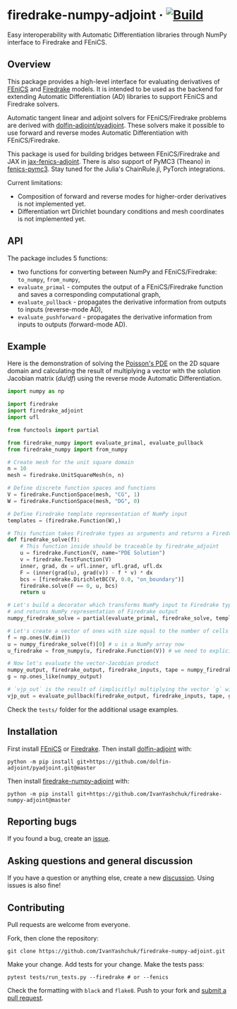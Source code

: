 # firedrake-numpy-adjoint &middot; [![Build](https://github.com/ivanyashchuk/firedrake-numpy-adjoint/workflows/CI/badge.svg)](https://github.com/ivanyashchuk/firedrake-numpy-adjoint/actions?query=workflow%3ACI+branch%3Amaster)

Easy interoperability with Automatic Differentiation libraries through NumPy interface to Firedrake and FEniCS.

## Overview
This package provides a high-level interface for evaluating derivatives of [FEniCS](http://fenicsproject.org) and [Firedrake](http://firedrakeproject.org/) models.
It is intended to be used as the backend for extending Automatic Differentiation (AD) libraries to support FEniCS and Firedrake solvers.

Automatic tangent linear and adjoint solvers for FEniCS/Firedrake problems are derived with [dolfin-adjoint/pyadjoint](http://www.dolfin-adjoint.org/en/latest/).
These solvers make it possible to use forward and reverse modes Automatic Differentiation with FEniCS/Firedrake.

This package is used for building bridges between FEniCS/Firedrake and JAX in [jax-fenics-adjoint](https://github.com/IvanYashchuk/jax-fenics-adjoint/).
There is also support of PyMC3 (Theano) in [fenics-pymc3](https://github.com/IvanYashchuk/fenics-pymc3).
Stay tuned for the Julia's ChainRule.jl, PyTorch integrations.

Current limitations:
* Composition of forward and reverse modes for higher-order derivatives is not implemented yet.
* Differentiation wrt Dirichlet boundary conditions and mesh coordinates is not implemented yet.

## API
The package includes 5 functions:

 - two functions for converting between NumPy and FEniCS/Firedrake: `to_numpy`, `from_numpy`,
 - `evaluate_primal` - computes the output of a FEniCS/Firedrake function and saves a corresponding computational graph,
 - `evaluate_pullback` - propagates the derivative information from outputs to inputs (reverse-mode AD),
 - `evaluate_pushforward` - propagates the derivative information from inputs to outputs (forward-mode AD).

## Example
Here is the demonstration of solving the [Poisson's PDE](https://en.wikipedia.org/wiki/Poisson%27s_equation)
on the 2D square domain and calculating the result of multiplying a vector with the solution Jacobian matrix (_du/df_) using the reverse mode Automatic Differentiation.
```python
import numpy as np

import firedrake
import firedrake_adjoint
import ufl

from functools import partial

from firedrake_numpy import evaluate_primal, evaluate_pullback
from firedrake_numpy import from_numpy

# Create mesh for the unit square domain
n = 10
mesh = firedrake.UnitSquareMesh(n, n)

# Define discrete function spaces and functions
V = firedrake.FunctionSpace(mesh, "CG", 1)
W = firedrake.FunctionSpace(mesh, "DG", 0)

# Define Firedrake template representation of NumPy input
templates = (firedrake.Function(W),)

# This function takes Firedrake types as arguments and returns a Firedrake Function (solution)
def firedrake_solve(f):
    # This function inside should be traceable by firedrake_adjoint
    u = firedrake.Function(V, name="PDE Solution")
    v = firedrake.TestFunction(V)
    inner, grad, dx = ufl.inner, ufl.grad, ufl.dx
    F = (inner(grad(u), grad(v)) - f * v) * dx
    bcs = [firedrake.DirichletBC(V, 0.0, "on_boundary")]
    firedrake.solve(F == 0, u, bcs)
    return u

# Let's build a decorator which transforms NumPy input to Firedrake types input
# and returns NumPy representation of Firedrake output
numpy_firedrake_solve = partial(evaluate_primal, firedrake_solve, templates)

# Let's create a vector of ones with size equal to the number of cells in the mesh
f = np.ones(W.dim())
u = numpy_firedrake_solve(f)[0] # u is a NumPy array now
u_firedrake = from_numpy(u, firedrake.Function(V)) # we need to explicitly provide template function for conversion

# Now let's evaluate the vector-Jacobian product
numpy_output, firedrake_output, firedrake_inputs, tape = numpy_firedrake_solve(f)
g = np.ones_like(numpy_output)

# `vjp_out` is the result of (implicitly) multiplying the vector `g` with the solution Jacobian du/df
vjp_out = evaluate_pullback(firedrake_output, firedrake_inputs, tape, g)
```

Check the `tests/` folder for the additional usage examples.

## Installation
First install [FEniCS](https://fenicsproject.org/download/) or [Firedrake](https://firedrakeproject.org/download.html).
Then install [dolfin-adjoint](http://www.dolfin-adjoint.org/en/latest/) with:

    python -m pip install git+https://github.com/dolfin-adjoint/pyadjoint.git@master

Then install [firedrake-numpy-adjoint](https://github.com/IvanYashchuk/firedrake-numpy-adjoint) with:

    python -m pip install git+https://github.com/IvanYashchuk/firedrake-numpy-adjoint@master


## Reporting bugs

If you found a bug, create an [issue].

[issue]: https://github.com/IvanYashchuk/firedrake-numpy-adjoint/issues/new

## Asking questions and general discussion

If you have a question or anything else, create a new [discussion]. Using issues is also fine!

[discussion]: https://github.com/IvanYashchuk/firedrake-numpy-adjoint/discussions/new

## Contributing

Pull requests are welcome from everyone.

Fork, then clone the repository:

    git clone https://github.com/IvanYashchuk/firedrake-numpy-adjoint.git

Make your change. Add tests for your change. Make the tests pass:

    pytest tests/run_tests.py --firedrake # or --fenics

Check the formatting with `black` and `flake8`. Push to your fork and [submit a pull request][pr].

[pr]: https://github.com/IvanYashchuk/firedrake-numpy-adjoint/pulls

